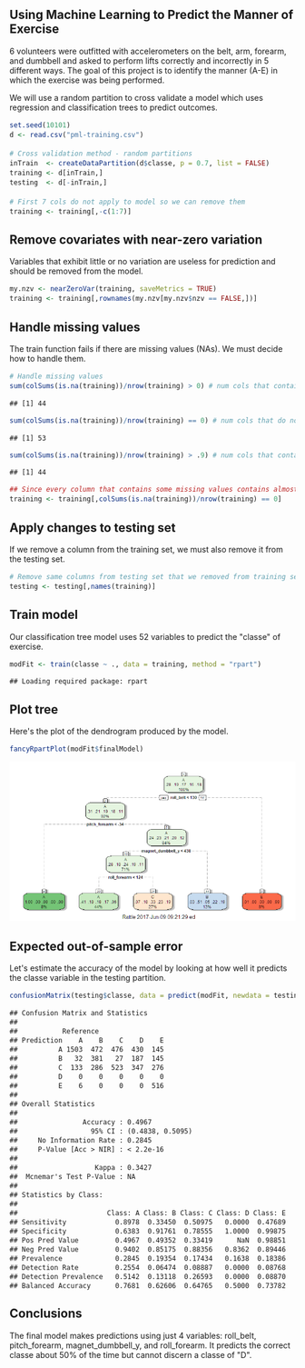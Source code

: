 Using Machine Learning to Predict the Manner of Exercise
--------------------------------------------------------

6 volunteers were outfitted with accelerometers on the belt, arm, forearm, and dumbbell and asked to perform lifts correctly and incorrectly in 5 different ways. The goal of this project is to identify the manner (A-E) in which the exercise was being performed.

We will use a random partition to cross validate a model which uses regression and classification trees to predict outcomes.

``` r
set.seed(10101)
d <- read.csv("pml-training.csv")

# Cross validation method - random partitions
inTrain  <- createDataPartition(d$classe, p = 0.7, list = FALSE)
training <- d[inTrain,]
testing  <- d[-inTrain,]

# First 7 cols do not apply to model so we can remove them
training <- training[,-c(1:7)]
```

Remove covariates with near-zero variation
------------------------------------------

Variables that exhibit little or no variation are useless for prediction and should be removed from the model.

``` r
my.nzv <- nearZeroVar(training, saveMetrics = TRUE)
training <- training[,rownames(my.nzv[my.nzv$nzv == FALSE,])]
```

Handle missing values
---------------------

The train function fails if there are missing values (NAs). We must decide how to handle them.

``` r
# Handle missing values
sum(colSums(is.na(training))/nrow(training) > 0) # num cols that contain missing values
```

    ## [1] 44

``` r
sum(colSums(is.na(training))/nrow(training) == 0) # num cols that do not contain missing values
```

    ## [1] 53

``` r
sum(colSums(is.na(training))/nrow(training) > .9) # num cols that contain more than 90% missing values
```

    ## [1] 44

``` r
## Since every column that contains some missing values contains almost no data, remove these columns
training <- training[,colSums(is.na(training))/nrow(training) == 0]
```

Apply changes to testing set
----------------------------

If we remove a column from the training set, we must also remove it from the testing set.

``` r
# Remove same columns from testing set that we removed from training set
testing <- testing[,names(training)]
```

Train model
-----------

Our classification tree model uses 52 variables to predict the "classe" of exercise.

``` r
modFit <- train(classe ~ ., data = training, method = "rpart")
```

    ## Loading required package: rpart

Plot tree
---------

Here's the plot of the dendrogram produced by the model.

``` r
fancyRpartPlot(modFit$finalModel)
```

![](index_files/figure-markdown_github/dendrogram-1.png)

Expected out-of-sample error
----------------------------

Let's estimate the accuracy of the model by looking at how well it predicts the classe variable in the testing partition.

``` r
confusionMatrix(testing$classe, data = predict(modFit, newdata = testing))
```

    ## Confusion Matrix and Statistics
    ## 
    ##           Reference
    ## Prediction    A    B    C    D    E
    ##          A 1503  472  476  430  145
    ##          B   32  381   27  187  145
    ##          C  133  286  523  347  276
    ##          D    0    0    0    0    0
    ##          E    6    0    0    0  516
    ## 
    ## Overall Statistics
    ##                                           
    ##                Accuracy : 0.4967          
    ##                  95% CI : (0.4838, 0.5095)
    ##     No Information Rate : 0.2845          
    ##     P-Value [Acc > NIR] : < 2.2e-16       
    ##                                           
    ##                   Kappa : 0.3427          
    ##  Mcnemar's Test P-Value : NA              
    ## 
    ## Statistics by Class:
    ## 
    ##                      Class: A Class: B Class: C Class: D Class: E
    ## Sensitivity            0.8978  0.33450  0.50975   0.0000  0.47689
    ## Specificity            0.6383  0.91761  0.78555   1.0000  0.99875
    ## Pos Pred Value         0.4967  0.49352  0.33419      NaN  0.98851
    ## Neg Pred Value         0.9402  0.85175  0.88356   0.8362  0.89446
    ## Prevalence             0.2845  0.19354  0.17434   0.1638  0.18386
    ## Detection Rate         0.2554  0.06474  0.08887   0.0000  0.08768
    ## Detection Prevalence   0.5142  0.13118  0.26593   0.0000  0.08870
    ## Balanced Accuracy      0.7681  0.62606  0.64765   0.5000  0.73782

Conclusions
-----------

The final model makes predictions using just 4 variables: roll\_belt, pitch\_forearm, magnet\_dumbbell\_y, and roll\_forearm. It predicts the correct classe about 50% of the time but cannot discern a classe of "D".
